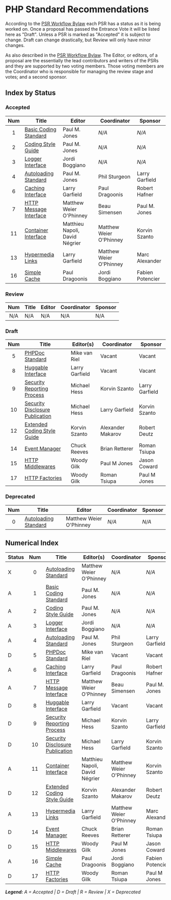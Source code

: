 # PHP Standard Recommendations

According to the [PSR Workflow Bylaw][workflow] each PSR has a status as it is being worked on. Once a proposal has passed the Entrance Vote it will be listed here as "Draft". Unless a PSR is marked as "Accepted" it is subject to change. Draft can change drastically, but Review will only have minor changes.

As also described in the [PSR Workflow Bylaw][workflow]. The Editor, or editors, of a proposal are the essentially the lead contributors and writers of the PSRs and they are supported by two voting members. Those voting members are the Coordinator who is responsible for managing the review stage and votes; and a second sponsor.

## Index by Status

### Accepted

| Num | Title                          | Editor                         |  Coordinator            | Sponsor          |
|:---:|--------------------------------|--------------------------------|-------------------------|------------------|
| 1   | [Basic Coding Standard][psr1]  | Paul M. Jones                  | _N/A_                   | _N/A_            |
| 2   | [Coding Style Guide][psr2]     | Paul M. Jones                  | _N/A_                   | _N/A_            |
| 3   | [Logger Interface][psr3]       | Jordi Boggiano                 | _N/A_                   | _N/A_            |
| 4   | [Autoloading Standard][psr4]   | Paul M. Jones                  | Phil Sturgeon           | Larry Garfield   |
| 6   | [Caching Interface][psr6]      | Larry Garfield                 | Paul Dragoonis          | Robert Hafner    |
| 7   | [HTTP Message Interface][psr7] | Matthew Weier O'Phinney        | Beau Simensen           | Paul M. Jones    |
| 11  | [Container Interface][psr11]   | Matthieu Napoli, David Négrier | Matthew Weier O'Phinney | Korvin Szanto    |
| 13  | [Hypermedia Links][psr13]      | Larry Garfield                 | Matthew Weier O'Phinney | Marc Alexander   |
| 16  | [Simple Cache][psr16]          | Paul Dragoonis                 | Jordi Boggiano          | Fabien Potencier |

### Review

| Num | Title                          | Editor                  |  Coordinator            | Sponsor           |
|:---:|--------------------------------|-------------------------|-------------------------|-------------------|
| N/A | N/A                            | N/A                     | N/A                     | N/A               |

### Draft

| Num | Title                                | Editor(s)                      |  Coordinator            | Sponsor           |
|:---:|--------------------------------------|--------------------------------|-------------------------|-------------------|
| 5   | [PHPDoc Standard][psr5]                  | Mike van Riel                  | Vacant                  | Vacant            |
| 8   | [Huggable Interface][psr8]               | Larry Garfield                 | Vacant                  | Vacant            |
| 9   | [Security Reporting Process][psr9]       | Michael Hess                   | Korvin Szanto           | Larry Garfield    |
| 10  | [Security Disclosure Publication][psr10] | Michael Hess                   | Larry Garfield          | Korvin Szanto     |
| 12  | [Extended Coding Style Guide][psr12]     | Korvin Szanto                  | Alexander Makarov       | Robert Deutz      |
| 14  | [Event Manager][psr14]                   | Chuck Reeves                   | Brian Retterer          | Roman Tsiupa      |
| 15  | [HTTP Middlewares][psr15]                | Woody Gilk                     | Paul M Jones            | Jason Coward      |
| 17  | [HTTP Factories][psr17]                  | Woody Gilk                     | Roman Tsiupa            | Paul M Jones      |

### Deprecated

| Num | Title                          | Editor                  |  Coordinator  | Sponsor        |
|:---:|--------------------------------|-------------------------|---------------|----------------|
| 0   | [Autoloading Standard][psr0]   | Matthew Weier O'Phinney | _N/A_         | _N/A_          |

## Numerical Index

| Status | Num | Title                                | Editor(s)                      |  Coordinator            | Sponsor           |
|--------|:---:|--------------------------------------|--------------------------------|-------------------------|-------------------|
| X      | 0   | [Autoloading Standard][psr0]             | Matthew Weier O'Phinney        | _N/A_                   | _N/A_             |
| A      | 1   | [Basic Coding Standard][psr1]            | Paul M. Jones                  | _N/A_                   | _N/A_             |
| A      | 2   | [Coding Style Guide][psr2]               | Paul M. Jones                  | _N/A_                   | _N/A_             |
| A      | 3   | [Logger Interface][psr3]                 | Jordi Boggiano                 | _N/A_                   | _N/A_             |
| A      | 4   | [Autoloading Standard][psr4]             | Paul M. Jones                  | Phil Sturgeon           | Larry Garfield    |
| D      | 5   | [PHPDoc Standard][psr5]                  | Mike van Riel                  | Vacant                  | Vacant            |
| A      | 6   | [Caching Interface][psr6]                | Larry Garfield                 | Paul Dragoonis          | Robert Hafner     |
| A      | 7   | [HTTP Message Interface][psr7]           | Matthew Weier O'Phinney        | Beau Simensen           | Paul M. Jones     |
| D      | 8   | [Huggable Interface][psr8]               | Larry Garfield                 | Vacant                  | Vacant            |
| D      | 9   | [Security Reporting Process][psr9]       | Michael Hess                   | Korvin Szanto           | Larry Garfield    |
| D      | 10  | [Security Disclosure Publication][psr10] | Michael Hess                   | Larry Garfield          | Korvin Szanto     |
| A      | 11  | [Container Interface][psr11]             | Matthieu Napoli, David Négrier | Matthew Weier O'Phinney | Korvin Szanto     |
| D      | 12  | [Extended Coding Style Guide][psr12]     | Korvin Szanto                  | Alexander Makarov       | Robert Deutz      |
| A      | 13  | [Hypermedia Links][psr13]                | Larry Garfield                 | Matthew Weier O'Phinney | Marc Alexander    |
| D      | 14  | [Event Manager][psr14]                   | Chuck Reeves                   | Brian Retterer          | Roman Tsiupa      |
| D      | 15  | [HTTP Middlewares][psr15]                | Woody Gilk                     | Paul M Jones            | Jason Coward      |
| A      | 16  | [Simple Cache][psr16]                    | Paul Dragoonis                 | Jordi Boggiano          | Fabien Potencier  |
| D      | 17  | [HTTP Factories][psr17]                  | Woody Gilk                     | Roman Tsiupa            | Paul M Jones      |

_**Legend:** A = Accepted | D = Draft | R = Review | X = Deprecated_

[workflow]: http://www.php-fig.org/bylaws/psr-workflow/
[psr0]: /psr/psr-0/
[psr1]: /psr/psr-1/
[psr2]: /psr/psr-2/
[psr3]: /psr/psr-3/
[psr4]: /psr/psr-4/
[psr5]: https://github.com/phpDocumentor/fig-standards/tree/master/proposed
[psr6]: /psr/psr-6/
[psr7]: /psr/psr-7/
[psr8]: https://github.com/php-fig/fig-standards/blob/master/proposed/psr-8-hug
[psr9]: https://github.com/php-fig/fig-standards/blob/master/proposed/security-reporting-process.md
[psr10]: https://github.com/php-fig/fig-standards/blob/master/proposed/security-disclosure-publication.md
[psr11]: /psr/psr-11/
[psr12]: https://github.com/php-fig/fig-standards/blob/master/proposed/extended-coding-style-guide.md
[psr13]: /psr/psr-13/
[psr14]: https://github.com/php-fig/fig-standards/blob/master/proposed/event-manager.md
[psr15]: https://github.com/php-fig/fig-standards/blob/master/proposed/http-middleware
[psr16]: /psr/psr-16/
[psr17]: https://github.com/php-fig/fig-standards/tree/master/proposed/http-factory
